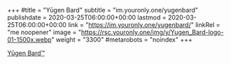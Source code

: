 +++
#title = "Yūgen Bard"
subtitle = "im.youronly.one/yugenbard"
publishdate = 2020-03-25T06:00:00+00:00
lastmod = 2020-03-25T06:00:00+00:00
link = "https://im.youronly.one/yugenbard/"
linkRel = "me noopener"
image = "https://rsc.youronly.one/img/y/Yugen_Bard-logo-01-1500x.webp"
weight = "3300"
#metarobots = "noindex"
+++

[Yūgen Bard™](https://im.youronly.one/yugenbard/ "Yūgen Bard™")
